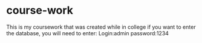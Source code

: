 # course-work
This is my coursework that was created while in college
if you want to enter the database, you will need to enter:
Login:admin
password:1234
